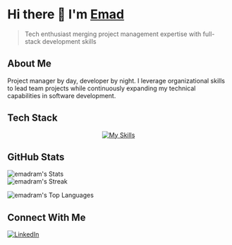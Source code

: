 # Hi there 👋 I'm [Emad](https://github.com/emadram)

> Tech enthusiast merging project management expertise with full-stack development skills

## About Me
Project manager by day, developer by night. I leverage organizational skills to lead team projects while continuously expanding my technical capabilities in software development.

## Tech Stack
<p align="center">
  <a href="https://skillicons.dev">
    <img src="https://skillicons.dev/icons?i=c,cs,java,js,python,bash,git,vim,react,vite,npm,notion" alt="My Skills" />
  </a>
</p>

## GitHub Stats
![emadram's Stats](https://github-readme-stats.vercel.app/api?username=emadram&theme=nord&show_icons=true&hide_border=false&count_private=true)
</br>
![emadram's Streak](https://github-readme-streak-stats.herokuapp.com/?user=emadram&theme=kacho_ga&hide_border=true)
</br>

![emadram's Top Languages](https://github-readme-stats.vercel.app/api/top-langs/?username=emadram&theme=tokyonight&show_icons=true&hide_border=false&layout=compact)
## Connect With Me
<p>
  <a href="https://www.linkedin.com/in/emad-ramezani-747287207" target="_blank" rel="noopener noreferrer">
    <img src="https://skillicons.dev/icons?i=linkedin" alt="LinkedIn" />
  </a>
</p>
<!-- [![Portfolio](https://img.shields.io/badge/-Portfolio-000000?style=flat-square&logo=notion&logoColor=white)](https://YOUR_PORTFOLIO_URL) To be updated later --> 
